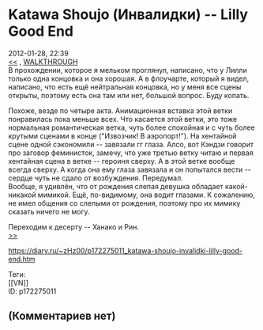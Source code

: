 Katawa Shoujo (Инвалидки) -- Lilly Good End
===========================================

  
2012-01-28, 22:39  
  [<<](Katawa%20Shoujo%20(Инвалидки)%20--%20Emi%20Good%20End%20+%20Emi%20Bad%20End)  ,  [WALKTHROUGH](Katawa%20Shoujo%20(Инвалидки)%20--%20100%%20+%20walkthrough)    
 В прохождении, которое я мельком проглянул, написано, что у Лилли только одна концовка и она хорошая. А в флоучарте, который я видел, написано, что есть ещё нейтральная концовка, но у меня все сцены открыты, поэтому есть она там или нет, большой вопрос. Буду копать.   
   
 Похоже, везде по четыре акта. Анимационная вставка этой ветки понравилась пока меньше всех. Что касается этой ветки, это тоже нормальная романтическая ветка, чуть более спокойная и с чуть более крутыми сценами в конце ("Извозчик! В аэропорт!"). На хентайной сцене одной сэкономили -- завязали гг глаза. Алсо, вот Кэндзи говорит про заговор феминисток, замечу, что уже третью ветку читаю и первая хентайная сцена в ветке -- героиня сверху. А в этой ветке вообще всегда сверху. А когда она ему глаза завязала и он попытался вести -- сердце чуть не сдало от возбуждения. Передумал.   
 Вообще, я удивлён, что от рождения слепая девушка обладает какой-никакой мимикой. Ещё, по-видимому, она водит глазами. К сожалению, не имел общения со слепыми от рождения, поэтому про их мимику сказать ничего не могу.   
   
 Переходим к десерту -- Ханако и Рин.   
  [>>](Katawa%20Shoujo%20(Инвалидки)%20--%20Lilly%20Normal%20()%20End)    
  
<https://diary.ru/~zHz00/p172275011_katawa-shoujo-invalidki-lilly-good-end.htm>  
  
Теги:  
[[VN]]  
ID: p172275011  


(Комментариев нет)
------------------